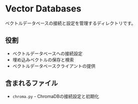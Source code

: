 # Vector Databases

ベクトルデータベースの接続と設定を管理するディレクトリです。

## 役割
- ベクトルデータベースへの接続設定
- 埋め込みベクトルの保存と検索
- ベクトルデータベースクライアントの提供

## 含まれるファイル
- `chroma.py` - ChromaDBの接続設定と初期化
